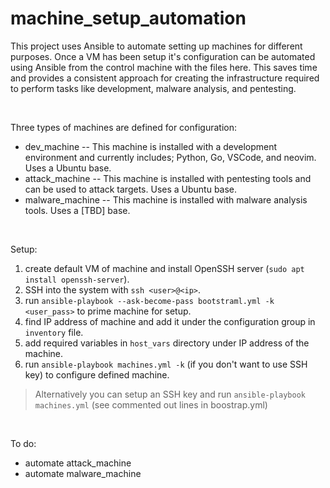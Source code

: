 # machine_setup_automation
This project uses Ansible to automate setting up machines for different purposes. 
Once a VM has been setup it's configuration can be automated using Ansible from the control machine with the files here. 
This saves time and provides a consistent approach for creating the infrastructure required to perform tasks like development, malware analysis, and pentesting.

<br>

Three types of machines are defined for configuration:
- dev_machine -- This machine is installed with a development environment and currently includes; Python, Go, VSCode, and neovim. Uses a Ubuntu base.
- attack_machine -- This machine is installed with pentesting tools and can be used to attack targets. Uses a Ubuntu base.
- malware_machine -- This machine is installed with malware analysis tools. Uses a [TBD] base. 

<br>

Setup:
1. create default VM of machine and install OpenSSH server (`sudo apt install openssh-server`).
2. SSH into the system with `ssh <user>@<ip>`.
3. run `ansible-playbook --ask-become-pass bootstraml.yml -k <user_pass>` to prime machine for setup.
4. find IP address of machine and add it under the configuration group in `inventory` file.
5. add required variables in `host_vars` directory under IP address of the machine.
5. run `ansible-playbook machines.yml -k` (if you don't want to use SSH key) to configure defined machine.

> Alternatively you can setup an SSH key and run `ansible-playbook machines.yml` (see commented out lines in boostrap.yml)

<br>

To do:
- automate attack_machine
- automate malware_machine
